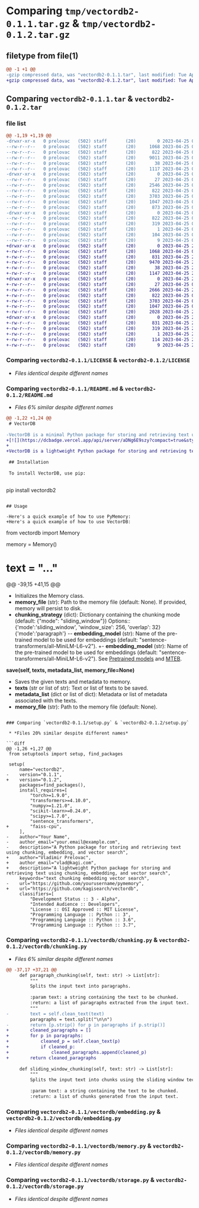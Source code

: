 # Comparing `tmp/vectordb2-0.1.1.tar.gz` & `tmp/vectordb2-0.1.2.tar.gz`

## filetype from file(1)

```diff
@@ -1 +1 @@
-gzip compressed data, was "vectordb2-0.1.1.tar", last modified: Tue Apr 25 04:31:47 2023, max compression
+gzip compressed data, was "vectordb2-0.1.2.tar", last modified: Tue Apr 25 23:51:06 2023, max compression
```

## Comparing `vectordb2-0.1.1.tar` & `vectordb2-0.1.2.tar`

### file list

```diff
@@ -1,19 +1,19 @@
-drwxr-xr-x   0 prelovac   (502) staff       (20)        0 2023-04-25 04:31:47.382151 vectordb2-0.1.1/
--rw-r--r--   0 prelovac   (502) staff       (20)     1068 2023-04-25 04:13:48.000000 vectordb2-0.1.1/LICENSE
--rw-r--r--   0 prelovac   (502) staff       (20)      822 2023-04-25 04:31:47.381923 vectordb2-0.1.1/PKG-INFO
--rw-r--r--   0 prelovac   (502) staff       (20)     9011 2023-04-25 04:29:42.000000 vectordb2-0.1.1/README.md
--rw-r--r--   0 prelovac   (502) staff       (20)       38 2023-04-25 04:31:47.382221 vectordb2-0.1.1/setup.cfg
--rw-r--r--   0 prelovac   (502) staff       (20)     1117 2023-04-25 04:31:30.000000 vectordb2-0.1.1/setup.py
-drwxr-xr-x   0 prelovac   (502) staff       (20)        0 2023-04-25 04:31:47.380452 vectordb2-0.1.1/vectordb/
--rw-r--r--   0 prelovac   (502) staff       (20)       27 2023-04-25 04:10:57.000000 vectordb2-0.1.1/vectordb/__init__.py
--rw-r--r--   0 prelovac   (502) staff       (20)     2546 2023-04-25 04:00:36.000000 vectordb2-0.1.1/vectordb/chunking.py
--rw-r--r--   0 prelovac   (502) staff       (20)      822 2023-04-25 04:00:36.000000 vectordb2-0.1.1/vectordb/embedding.py
--rw-r--r--   0 prelovac   (502) staff       (20)     3703 2023-04-25 04:10:33.000000 vectordb2-0.1.1/vectordb/memory.py
--rw-r--r--   0 prelovac   (502) staff       (20)     1047 2023-04-25 04:00:36.000000 vectordb2-0.1.1/vectordb/storage.py
--rw-r--r--   0 prelovac   (502) staff       (20)      873 2023-04-25 04:00:36.000000 vectordb2-0.1.1/vectordb/vector_search.py
-drwxr-xr-x   0 prelovac   (502) staff       (20)        0 2023-04-25 04:31:47.381635 vectordb2-0.1.1/vectordb2.egg-info/
--rw-r--r--   0 prelovac   (502) staff       (20)      822 2023-04-25 04:31:47.000000 vectordb2-0.1.1/vectordb2.egg-info/PKG-INFO
--rw-r--r--   0 prelovac   (502) staff       (20)      319 2023-04-25 04:31:47.000000 vectordb2-0.1.1/vectordb2.egg-info/SOURCES.txt
--rw-r--r--   0 prelovac   (502) staff       (20)        1 2023-04-25 04:31:47.000000 vectordb2-0.1.1/vectordb2.egg-info/dependency_links.txt
--rw-r--r--   0 prelovac   (502) staff       (20)      104 2023-04-25 04:31:47.000000 vectordb2-0.1.1/vectordb2.egg-info/requires.txt
--rw-r--r--   0 prelovac   (502) staff       (20)        9 2023-04-25 04:31:47.000000 vectordb2-0.1.1/vectordb2.egg-info/top_level.txt
+drwxr-xr-x   0 prelovac   (502) staff       (20)        0 2023-04-25 23:51:06.460070 vectordb2-0.1.2/
+-rw-r--r--   0 prelovac   (502) staff       (20)     1068 2023-04-25 04:13:48.000000 vectordb2-0.1.2/LICENSE
+-rw-r--r--   0 prelovac   (502) staff       (20)      831 2023-04-25 23:51:06.459824 vectordb2-0.1.2/PKG-INFO
+-rw-r--r--   0 prelovac   (502) staff       (20)     9470 2023-04-25 23:50:42.000000 vectordb2-0.1.2/README.md
+-rw-r--r--   0 prelovac   (502) staff       (20)       38 2023-04-25 23:51:06.460140 vectordb2-0.1.2/setup.cfg
+-rw-r--r--   0 prelovac   (502) staff       (20)     1147 2023-04-25 23:38:12.000000 vectordb2-0.1.2/setup.py
+drwxr-xr-x   0 prelovac   (502) staff       (20)        0 2023-04-25 23:51:06.458254 vectordb2-0.1.2/vectordb/
+-rw-r--r--   0 prelovac   (502) staff       (20)       27 2023-04-25 04:10:57.000000 vectordb2-0.1.2/vectordb/__init__.py
+-rw-r--r--   0 prelovac   (502) staff       (20)     2666 2023-04-25 23:50:42.000000 vectordb2-0.1.2/vectordb/chunking.py
+-rw-r--r--   0 prelovac   (502) staff       (20)      822 2023-04-25 04:00:36.000000 vectordb2-0.1.2/vectordb/embedding.py
+-rw-r--r--   0 prelovac   (502) staff       (20)     3703 2023-04-25 04:10:33.000000 vectordb2-0.1.2/vectordb/memory.py
+-rw-r--r--   0 prelovac   (502) staff       (20)     1047 2023-04-25 04:00:36.000000 vectordb2-0.1.2/vectordb/storage.py
+-rw-r--r--   0 prelovac   (502) staff       (20)     2028 2023-04-25 23:49:46.000000 vectordb2-0.1.2/vectordb/vector_search.py
+drwxr-xr-x   0 prelovac   (502) staff       (20)        0 2023-04-25 23:51:06.459518 vectordb2-0.1.2/vectordb2.egg-info/
+-rw-r--r--   0 prelovac   (502) staff       (20)      831 2023-04-25 23:51:06.000000 vectordb2-0.1.2/vectordb2.egg-info/PKG-INFO
+-rw-r--r--   0 prelovac   (502) staff       (20)      319 2023-04-25 23:51:06.000000 vectordb2-0.1.2/vectordb2.egg-info/SOURCES.txt
+-rw-r--r--   0 prelovac   (502) staff       (20)        1 2023-04-25 23:51:06.000000 vectordb2-0.1.2/vectordb2.egg-info/dependency_links.txt
+-rw-r--r--   0 prelovac   (502) staff       (20)      114 2023-04-25 23:51:06.000000 vectordb2-0.1.2/vectordb2.egg-info/requires.txt
+-rw-r--r--   0 prelovac   (502) staff       (20)        9 2023-04-25 23:51:06.000000 vectordb2-0.1.2/vectordb2.egg-info/top_level.txt
```

### Comparing `vectordb2-0.1.1/LICENSE` & `vectordb2-0.1.2/LICENSE`

 * *Files identical despite different names*

### Comparing `vectordb2-0.1.1/README.md` & `vectordb2-0.1.2/README.md`

 * *Files 6% similar despite different names*

```diff
@@ -1,22 +1,24 @@
 # VectorDB
 
-VectorDB is a minimal Python package for storing and retrieving text using chunking, embedding, and vector search techniques. It provides an easy-to-use interface for saving, searching, and managing textual data with associated metadata.
+[![](https://dcbadge.vercel.app/api/server/aDNg6E9szy?compact=true&style=flat)](https://discord.gg/aDNg6E9szy) [![Twitter](https://img.shields.io/twitter/follow/KagiHQ?style=social)](https://twitter.com/KagiHQ) [![License: MIT](https://img.shields.io/badge/License-MIT-green.svg)](https://opensource.org/license/mit/) 
+
+VectorDB is a lightweight Python package for storing and retrieving text using chunking, embedding, and vector search techniques. It provides an easy-to-use interface for saving, searching, and managing textual data with associated metadata.
 
 ## Installation
 
 To install VectorDB, use pip:
 
 ```
 pip install vectordb2
 ```
 
 ## Usage
 
-Here's a quick example of how to use PyMemory:
+Here's a quick example of how to use VectorDB:
 
 ```
 from vectordb import Memory
 
 memory = Memory()
 
 # text = "..."
@@ -39,15 +41,15 @@
 
 - Initializes the Memory class.
 - **memory_file** (str): Path to the memory file (default: None). If provided, memory will persist to disk.
 - **chunking_strategy** (dict): Dictionary containing the chunking mode (default: {"mode": "sliding_window"})
    Options::
 	{'mode':'sliding_window', 'window_size': 256, 'overlap': 32}
 	{'mode':'paragraph'}
-- **embedding_model** (str): Name of the pre-trained model to be used for embeddings (default: "sentence-transformers/all-MiniLM-L6-v2").
+- **embedding_model** (str): Name of the pre-trained model to be used for embeddings (default: "sentence-transformers/all-MiniLM-L6-v2"). See [Pretrained models](https://www.sbert.net/docs/pretrained_models.html) and [MTEB](https://huggingface.co/spaces/mteb/leaderboard).
 
 **save(self, texts, metadata_list, memory_file=None)**
 
 - Saves the given texts and metadata to memory.
 - **texts** (str or list of str): Text or list of texts to be saved.
 - **metadata_list** (dict or list of dict): Metadata or list of metadata associated with the texts.
 - **memory_file** (str): Path to the memory file (default: None).
```

### Comparing `vectordb2-0.1.1/setup.py` & `vectordb2-0.1.2/setup.py`

 * *Files 20% similar despite different names*

```diff
@@ -1,26 +1,27 @@
 from setuptools import setup, find_packages
 
 setup(
     name="vectordb2",
-    version="0.1.1",
+    version="0.1.2",
     packages=find_packages(),
     install_requires=[
         "torch>=1.9.0",
         "transformers>=4.10.0",
         "numpy>=1.21.0",
         "scikit-learn>=0.24.0",
         "scipy>=1.7.0",
         "sentence_transformers",
+        "faiss-cpu",
     ],
-    author="Your Name",
-    author_email="your.email@example.com",
-    description="A Python package for storing and retrieving text using chunking, embedding, and vector search",
+    author="Vladimir Prelovac",
+    author_email="vlad@kagi.com",
+    description="A lightweight Python package for storing and retrieving text using chunking, embedding, and vector search",
     keywords="text chunking embedding vector search",
-    url="https://github.com/yourusername/pymemory",
+    url="https://github.com/kagisearch/vectordb",
     classifiers=[
         "Development Status :: 3 - Alpha",
         "Intended Audience :: Developers",
         "License :: OSI Approved :: MIT License",
         "Programming Language :: Python :: 3",
         "Programming Language :: Python :: 3.6",
         "Programming Language :: Python :: 3.7",
```

### Comparing `vectordb2-0.1.1/vectordb/chunking.py` & `vectordb2-0.1.2/vectordb/chunking.py`

 * *Files 6% similar despite different names*

```diff
@@ -37,17 +37,21 @@
     def paragraph_chunking(self, text: str) -> List[str]:
         """
         Splits the input text into paragraphs.
 
         :param text: a string containing the text to be chunked.
         :return: a list of paragraphs extracted from the input text.
         """
-        text = self.clean_text(text)
         paragraphs = text.split("\n\n")
-        return [p.strip() for p in paragraphs if p.strip()]
+        cleaned_paragraphs = []
+        for p in paragraphs:
+            cleaned_p = self.clean_text(p)
+            if cleaned_p:
+                cleaned_paragraphs.append(cleaned_p)
+        return cleaned_paragraphs
 
     def sliding_window_chunking(self, text: str) -> List[str]:
         """
         Splits the input text into chunks using the sliding window technique.
 
         :param text: a string containing the text to be chunked.
         :return: a list of chunks generated from the input text.
```

### Comparing `vectordb2-0.1.1/vectordb/embedding.py` & `vectordb2-0.1.2/vectordb/embedding.py`

 * *Files identical despite different names*

### Comparing `vectordb2-0.1.1/vectordb/memory.py` & `vectordb2-0.1.2/vectordb/memory.py`

 * *Files identical despite different names*

### Comparing `vectordb2-0.1.1/vectordb/storage.py` & `vectordb2-0.1.2/vectordb/storage.py`

 * *Files identical despite different names*

